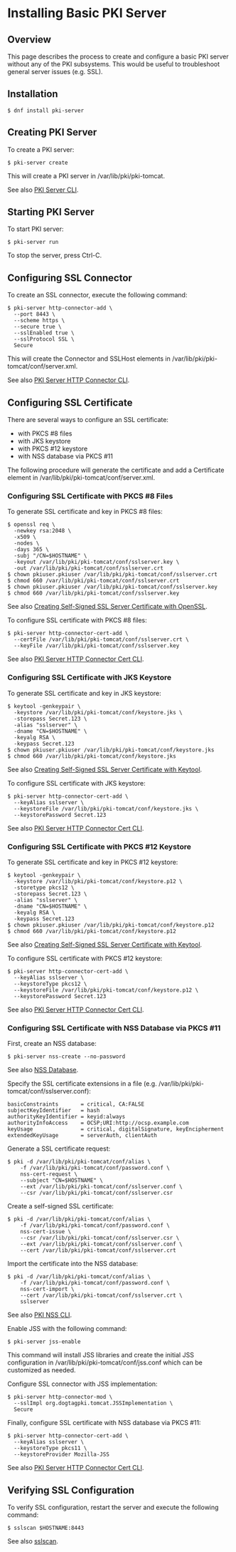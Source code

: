 # Installing Basic PKI Server

## Overview

This page describes the process to create and configure a basic PKI server without any of the PKI subsystems.
This would be useful to troubleshoot general server issues (e.g. SSL).

## Installation

```
$ dnf install pki-server
```

## Creating PKI Server

To create a PKI server:

```
$ pki-server create
```

This will create a PKI server in /var/lib/pki/pki-tomcat.

See also [PKI Server CLI](https://github.com/dogtagpki/pki/wiki/PKI-Server-CLI).

## Starting PKI Server

To start PKI server:

```
$ pki-server run
```

To stop the server, press Ctrl-C.

## Configuring SSL Connector

To create an SSL connector, execute the following command:

```
$ pki-server http-connector-add \
  --port 8443 \
  --scheme https \
  --secure true \
  --sslEnabled true \
  --sslProtocol SSL \
  Secure
```

This will create the Connector and SSLHost elements in /var/lib/pki/pki-tomcat/conf/server.xml.

See also [PKI Server HTTP Connector CLI](https://github.com/dogtagpki/pki/wiki/PKI-Server-HTTP-Connector-CLI).

## Configuring SSL Certificate

There are several ways to configure an SSL certificate:

 - with PKCS \#8 files
 - with JKS keystore
 - with PKCS \#12 keystore
 - with NSS database via PKCS \#11

The following procedure will generate the certificate and add a Certificate element in /var/lib/pki/pki-tomcat/conf/server.xml.

### Configuring SSL Certificate with PKCS \#8 Files

To generate SSL certificate and key in PKCS \#8 files:

```
$ openssl req \
  -newkey rsa:2048 \
  -x509 \
  -nodes \
  -days 365 \
  -subj "/CN=$HOSTNAME" \
  -keyout /var/lib/pki/pki-tomcat/conf/sslserver.key \
  -out /var/lib/pki/pki-tomcat/conf/sslserver.crt
$ chown pkiuser.pkiuser /var/lib/pki/pki-tomcat/conf/sslserver.crt
$ chmod 660 /var/lib/pki/pki-tomcat/conf/sslserver.crt
$ chown pkiuser.pkiuser /var/lib/pki/pki-tomcat/conf/sslserver.key
$ chmod 660 /var/lib/pki/pki-tomcat/conf/sslserver.key
```

See also [Creating Self-Signed SSL Server Certificate with OpenSSL](https://github.com/dogtagpki/pki/wiki/Creating-Self-Signed-SSL-Server-Certificate-with-OpenSSL).

To configure SSL certificate with PKCS \#8 files:

```
$ pki-server http-connector-cert-add \
  --certFile /var/lib/pki/pki-tomcat/conf/sslserver.crt \
  --keyFile /var/lib/pki/pki-tomcat/conf/sslserver.key
```

See also [PKI Server HTTP Connector Cert CLI](https://github.com/dogtagpki/pki/wiki/PKI-Server-HTTP-Connector-Cert-CLI).

### Configuring SSL Certificate with JKS Keystore

To generate SSL certificate and key in JKS keystore:

```
$ keytool -genkeypair \
  -keystore /var/lib/pki/pki-tomcat/conf/keystore.jks \
  -storepass Secret.123 \
  -alias "sslserver" \
  -dname "CN=$HOSTNAME" \
  -keyalg RSA \
  -keypass Secret.123
$ chown pkiuser.pkiuser /var/lib/pki/pki-tomcat/conf/keystore.jks
$ chmod 660 /var/lib/pki/pki-tomcat/conf/keystore.jks
```

See also [Creating Self-Signed SSL Server Certificate with Keytool](https://github.com/dogtagpki/pki/wiki/Creating-Self-Signed-SSL-Server-Certificate-with-Keytool).

To configure SSL certificate with JKS keystore:

```
$ pki-server http-connector-cert-add \
  --keyAlias sslserver \
  --keystoreFile /var/lib/pki/pki-tomcat/conf/keystore.jks \
  --keystorePassword Secret.123
```

See also [PKI Server HTTP Connector Cert CLI](https://github.com/dogtagpki/pki/wiki/PKI-Server-HTTP-Connector-Cert-CLI).

### Configuring SSL Certificate with PKCS \#12 Keystore

To generate SSL certificate and key in PKCS \#12 keystore:

```
$ keytool -genkeypair \
  -keystore /var/lib/pki/pki-tomcat/conf/keystore.p12 \
  -storetype pkcs12 \
  -storepass Secret.123 \
  -alias "sslserver" \
  -dname "CN=$HOSTNAME" \
  -keyalg RSA \
  -keypass Secret.123
$ chown pkiuser.pkiuser /var/lib/pki/pki-tomcat/conf/keystore.p12
$ chmod 660 /var/lib/pki/pki-tomcat/conf/keystore.p12
```

See also [Creating Self-Signed SSL Server Certificate with Keytool](https://github.com/dogtagpki/pki/wiki/Creating-Self-Signed-SSL-Server-Certificate-with-Keytool).

To configure SSL certificate with PKCS \#12 keystore:

```
$ pki-server http-connector-cert-add \
  --keyAlias sslserver \
  --keystoreType pkcs12 \
  --keystoreFile /var/lib/pki/pki-tomcat/conf/keystore.p12 \
  --keystorePassword Secret.123
```

See also [PKI Server HTTP Connector Cert CLI](https://github.com/dogtagpki/pki/wiki/PKI-Server-HTTP-Connector-Cert-CLI).

### Configuring SSL Certificate with NSS Database via PKCS \#11

First, create an NSS database:

```
$ pki-server nss-create --no-password
```

See also [NSS Database](https://github.com/dogtagpki/pki/wiki/NSS-Database).

Specify the SSL certificate extensions in a file (e.g. /var/lib/pki/pki-tomcat/conf/sslserver.conf):

```
basicConstraints       = critical, CA:FALSE
subjectKeyIdentifier   = hash
authorityKeyIdentifier = keyid:always
authorityInfoAccess    = OCSP;URI:http://ocsp.example.com
keyUsage               = critical, digitalSignature, keyEncipherment
extendedKeyUsage       = serverAuth, clientAuth
```

Generate a SSL certificate request:

```
$ pki -d /var/lib/pki/pki-tomcat/conf/alias \
    -f /var/lib/pki/pki-tomcat/conf/password.conf \
    nss-cert-request \
    --subject "CN=$HOSTNAME" \
    --ext /var/lib/pki/pki-tomcat/conf/sslserver.conf \
    --csr /var/lib/pki/pki-tomcat/conf/sslserver.csr
```

Create a self-signed SSL certificate:

```
$ pki -d /var/lib/pki/pki-tomcat/conf/alias \
    -f /var/lib/pki/pki-tomcat/conf/password.conf \
    nss-cert-issue \
    --csr /var/lib/pki/pki-tomcat/conf/sslserver.csr \
    --ext /var/lib/pki/pki-tomcat/conf/sslserver.conf \
    --cert /var/lib/pki/pki-tomcat/conf/sslserver.crt
```

Import the certificate into the NSS database:

```
$ pki -d /var/lib/pki/pki-tomcat/conf/alias \
    -f /var/lib/pki/pki-tomcat/conf/password.conf \
    nss-cert-import \
    --cert /var/lib/pki/pki-tomcat/conf/sslserver.crt \
    sslserver
```

See also [PKI NSS CLI](https://github.com/dogtagpki/pki/wiki/PKI-NSS-CLI).

Enable JSS with the following command:

```
$ pki-server jss-enable
```

This command will install JSS libraries and create the initial JSS configuration
in /var/lib/pki/pki-tomcat/conf/jss.conf which can be customized as needed.

Configure SSL connector with JSS implementation:

```
$ pki-server http-connector-mod \
  --sslImpl org.dogtagpki.tomcat.JSSImplementation \
  Secure
```

Finally, configure SSL certificate with NSS database via PKCS \#11:

```
$ pki-server http-connector-cert-add \
  --keyAlias sslserver \
  --keystoreType pkcs11 \
  --keystoreProvider Mozilla-JSS
```

See also [PKI Server HTTP Connector Cert CLI](https://github.com/dogtagpki/pki/wiki/PKI-Server-HTTP-Connector-Cert-CLI).

## Verifying SSL Configuration

To verify SSL configuration, restart the server and execute the following command:

```
$ sslscan $HOSTNAME:8443
```

See also [sslscan](https://www.dogtagpki.org/wiki/Sslscan).
